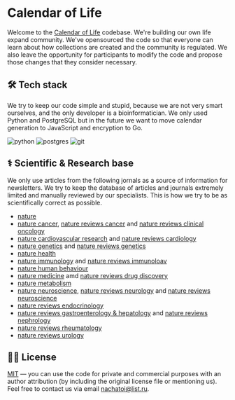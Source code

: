 # Calendar of Life 

Welcome to the [Calendar of Life](https://t.me/TimeGridBot) codebase. We're building our own life expand community. We've opensourced the code so that everyone can learn about how collections are created and the community is regulated. We also leave the opportunity for participants to modify the code and propose those changes that they consider necessary.

## 🛠 Tech stack

We try to keep our code simple and stupid, because we are not very smart ourselves, and the only developer is a bioinformatician. We only used Python and PostgreSQL but in the future we want to move calendar generation to JavaScript and encryption to Go.

![python](https://img.shields.io/badge/python%20-%2314354C.svg?&style=for-the-badge&logo=python&logoColor=white)
![postgres](https://img.shields.io/badge/postgres-%23316192.svg?&style=for-the-badge&logo=postgresql&logoColor=white) 
![git](https://img.shields.io/badge/git%20-%23F05033.svg?&style=for-the-badge&logo=git&logoColor=white) 

## ⚕️ Scientific & Research base

We only use articles from the following jornals as a source of information for newsletters. We try to keep the database of articles and journals extremely limited and manually reviewed by our specialists. This is how we try to be as scientifically correct as possible. 

* [nature](https://www.nature.com/)
* [nature cancer](https://www.nature.com/natcancer/), [nature reviews cancer](https://www.nature.com/nrc/) and [nature reviews clinical oncology](https://www.nature.com/nrclinonc/)
* [nature cardiovascular research](https://www.nature.com/natcardiovascres/) and [nature reviews cardiology](https://www.nature.com/nrcardio/)
* [nature genetics](https://www.nature.com/ng/) and [nature reviews genetics](https://www.nature.com/nrg/)
* [nature health](https://www.nature.com/naturehealth/)
* [nature immunology](https://www.nature.com/ni/) and [nature reviews immunoloav](https://www.nature.com/nri/)
* [nature human behaviour](https://www.nature.com/nathumbehav/)
* [nature medicine](https://www.nature.com/nm/) amd [nature reviews drug discovery](https://www.nature.com/nrd/)
* [nature metabolism](https://www.nature.com/natmetab/)
* [nature neuroscience](https://www.nature.com/neuro/), [nature reviews neurology](https://www.nature.com/nrneurol/) and [nature reviews neuroscience](https://www.nature.com/nrn/)
* [nature reviews endocrinology](https://www.nature.com/nrendo/)
* [nature reviews gastroenterology & hepatology](https://www.nature.com/nrgastro/) and [nature reviews nephrology](https://www.nature.com/nrneph/)
* [nature reviews rheumatology](https://www.nature.com/nrrheum/)
* [nature reviews urology](https://www.nature.com/nrurol/)

## 👩‍💼 License 

[MIT](LICENSE.md) — you can use the code for private and commercial purposes with an author attribution (by including the original license file or mentioning us). Feel free to contact us via email [nachatoi@list.ru](mailto:nachatoi@list.ru).

